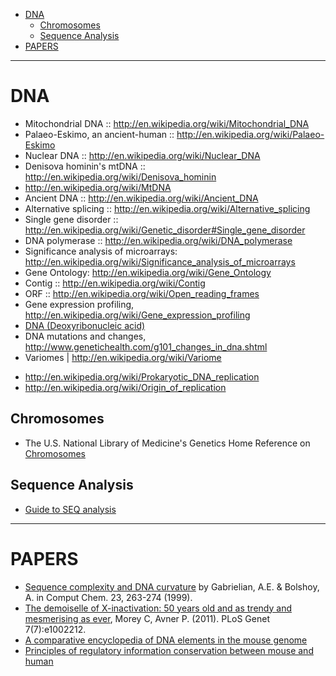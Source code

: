 * [DNA](#dna)
   * [Chromosomes](#chromosomes)
   * [Sequence Analysis](#sequence-analysis)
* [PAPERS](#papers)

----

# DNA
* Mitochondrial DNA :: http://en.wikipedia.org/wiki/Mitochondrial_DNA
* Palaeo-Eskimo, an ancient-human :: http://en.wikipedia.org/wiki/Palaeo-Eskimo
* Nuclear DNA :: http://en.wikipedia.org/wiki/Nuclear_DNA
* Denisova hominin's mtDNA :: http://en.wikipedia.org/wiki/Denisova_hominin
* http://en.wikipedia.org/wiki/MtDNA 
* Ancient DNA :: http://en.wikipedia.org/wiki/Ancient_DNA
* Alternative splicing :: http://en.wikipedia.org/wiki/Alternative_splicing
* Single gene disorder :: http://en.wikipedia.org/wiki/Genetic_disorder#Single_gene_disorder
* DNA polymerase :: http://en.wikipedia.org/wiki/DNA_polymerase
* Significance analysis of microarrays: http://en.wikipedia.org/wiki/Significance_analysis_of_microarrays
* Gene Ontology: http://en.wikipedia.org/wiki/Gene_Ontology
* Contig :: http://en.wikipedia.org/wiki/Contig
* ORF :: http://en.wikipedia.org/wiki/Open_reading_frames
* Gene expression profiling, http://en.wikipedia.org/wiki/Gene_expression_profiling
* [DNA (Deoxyribonucleic acid)](http://en.wikipedia.org/wiki/DNA)
* DNA mutations and changes, http://www.genetichealth.com/g101_changes_in_dna.shtml
* Variomes | http://en.wikipedia.org/wiki/Variome
+ http://en.wikipedia.org/wiki/Prokaryotic_DNA_replication
+ http://en.wikipedia.org/wiki/Origin_of_replication


## Chromosomes
* The U.S. National Library of Medicine's Genetics Home Reference on [Chromosomes](http://ghr.nlm.nih.gov/chromosomes) 

## Sequence Analysis
* [Guide to SEQ analysis](https://www.ncbi.nlm.nih.gov/guide/sequence-analysis/)

----

# PAPERS
* [Sequence complexity and DNA curvature](http://research.haifa.ac.il/~genom/Alex%27s_page/article.pdf) by Gabrielian, A.E. & Bolshoy, A. in Comput Chem. 23, 263-274 (1999).
* [The demoiselle of X-inactivation: 50 years old and as trendy and mesmerising as ever](http://www.plosgenetics.org/article/info:doi/10.1371/journal.pgen.1002212), Morey C, Avner P. (2011). PLoS Genet 7(7):e1002212.
* [A comparative encyclopedia of DNA elements in the mouse genome](http://www.nature.com/nature/journal/v515/n7527/full/nature13992.html)
* [Principles of regulatory information conservation between mouse and human](http://www.nature.com/nature/journal/v515/n7527/full/nature13985.html)


